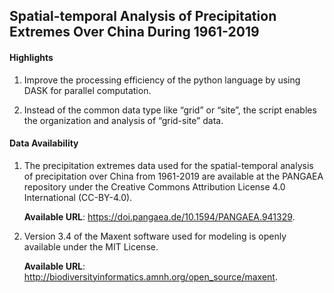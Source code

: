 ## Spatial-temporal Analysis of Precipitation Extremes Over China During 1961-2019

#### Highlights

1. Improve the processing efficiency of the python language by using DASK for parallel computation.

2. Instead of the common data type like “grid” or “site”, the script enables the organization and analysis of “grid-site” data.

#### Data Availability

1. The precipitation extremes data used for the spatial-temporal analysis of precipitation over China from 1961-2019 are available at the PANGAEA repository under the Creative Commons Attribution License 4.0 International (CC-BY-4.0).

    **Available URL**: https://doi.pangaea.de/10.1594/PANGAEA.941329.

2. Version 3.4 of the Maxent software used for modeling is openly available under the MIT License.

    **Available URL**: http://biodiversityinformatics.amnh.org/open_source/maxent.
